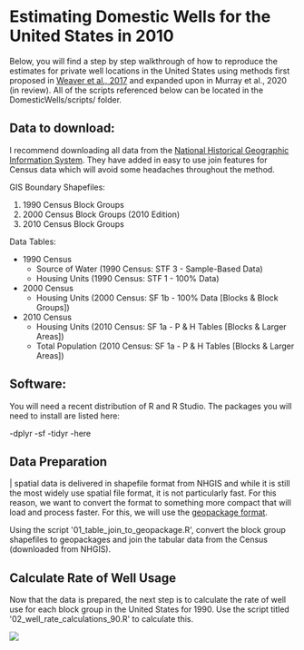 # Estimating Domestic Wells for the United States in 2010

Below, you will find a step by step walkthrough of how to reproduce the estimates for private well locations in the United States using methods first proposed in [Weaver et al., 2017](https://www.sciencedirect.com/science/article/pii/S0048969717315280) and expanded upon in Murray et al., 2020 (in review). All of the scripts referenced below can be located in the DomesticWells/scripts/ folder.

## Data to download:

I recommend downloading all data from the [National Historical Geographic Information System](NHGIS.org).  They have added in easy to use join features for Census data which will avoid some headaches throughout the method.

GIS Boundary Shapefiles:
1.	1990 Census Block Groups
2.	2000 Census Block Groups (2010 Edition)
3.	2010 Census Block Groups

Data Tables:
- 1990 Census
  - Source of Water (1990 Census: STF 3 - Sample-Based Data)
  - Housing Units (1990 Census: STF 1 - 100% Data)
- 2000 Census
  - Housing Units (2000 Census: SF 1b - 100% Data [Blocks & Block Groups])
- 2010 Census
  - Housing Units (2010 Census: SF 1a - P & H Tables [Blocks & Larger Areas])
  - Total Population (2010 Census: SF 1a - P & H Tables [Blocks & Larger Areas])


## Software:

  You will need a recent distribution of R and R Studio. The packages you will need to install are listed here:
  
  -dplyr
  -sf
  -tidyr
  -here
  
## Data Preparation

| spatial data is delivered in shapefile format from NHGIS and while it is still the most widely use spatial file format, it is not particularly fast. For this reason, we want to convert the format to something more compact that will load and process faster. For this, we will use the [geopackage format](https://www.gis-blog.com/geopackage-vs-shapefile/).

Using the script '01_table_join_to_geopackage.R', convert the block group shapefiles to geopackages and join the tabular data from the Census (downloaded from NHGIS).

## Calculate Rate of Well Usage

Now that the data is prepared, the next step is to calculate the rate of well use for each block group in the United States for 1990. Use the script titled '02_well_rate_calculations_90.R' to calculate this.

![](/plots/Well_Rate_1990.jpg)
